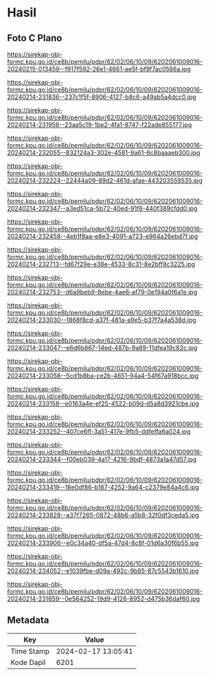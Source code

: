 # Hasil

## Foto C Plano

https://sirekap-obj-formc.kpu.go.id/ce8b/pemilu/pdpr/62/02/06/10/09/6202061009016-20240215-013459--f917f592-26e1-4661-ae5f-bf9f7ac0566a.jpg

https://sirekap-obj-formc.kpu.go.id/ce8b/pemilu/pdpr/62/02/06/10/09/6202061009016-20240214-231836--237c1f5f-8906-4127-b8c6-a49ab5a4dcc0.jpg

https://sirekap-obj-formc.kpu.go.id/ce8b/pemilu/pdpr/62/02/06/10/09/6202061009016-20240214-231956--23aa5c19-1be2-4fa1-8747-f22ade855177.jpg

https://sirekap-obj-formc.kpu.go.id/ce8b/pemilu/pdpr/62/02/06/10/09/6202061009016-20240214-232055--832124a3-302e-4581-9a61-6c8baaaeb300.jpg

https://sirekap-obj-formc.kpu.go.id/ce8b/pemilu/pdpr/62/02/06/10/09/6202061009016-20240214-232224--22444a09-89d2-461d-afae-443203559535.jpg

https://sirekap-obj-formc.kpu.go.id/ce8b/pemilu/pdpr/62/02/06/10/09/6202061009016-20240214-232347--a3ed51ca-5b72-40ed-91f8-440f389cfdd0.jpg

https://sirekap-obj-formc.kpu.go.id/ce8b/pemilu/pdpr/62/02/06/10/09/6202061009016-20240214-232458--4eb1f8aa-e8e3-4091-a723-e964a26ebd7f.jpg

https://sirekap-obj-formc.kpu.go.id/ce8b/pemilu/pdpr/62/02/06/10/09/6202061009016-20240214-232713--fd67f29e-e38e-4533-8c31-8e2bff8c3225.jpg

https://sirekap-obj-formc.kpu.go.id/ce8b/pemilu/pdpr/62/02/06/10/09/6202061009016-20240214-232753--d6a9beb9-8ebe-4ae6-af79-0e194a0f6a1e.jpg

https://sirekap-obj-formc.kpu.go.id/ce8b/pemilu/pdpr/62/02/06/10/09/6202061009016-20240214-233030--1868f8cd-a37f-481a-a9e5-b37f7a4a538d.jpg

https://sirekap-obj-formc.kpu.go.id/ce8b/pemilu/pdpr/62/02/06/10/09/6202061009016-20240214-233047--e6d6b867-14ed-487b-9a89-11dfea19c82c.jpg

https://sirekap-obj-formc.kpu.go.id/ce8b/pemilu/pdpr/62/02/06/10/09/6202061009016-20240214-233058--5cd1b8ba-ce2b-4651-94a4-54f67a918bcc.jpg

https://sirekap-obj-formc.kpu.go.id/ce8b/pemilu/pdpr/62/02/06/10/09/6202061009016-20240214-233158--e0163a4e-ef25-4522-b09d-d5a8d3921cbe.jpg

https://sirekap-obj-formc.kpu.go.id/ce8b/pemilu/pdpr/62/02/06/10/09/6202061009016-20240214-233252--407ce6ff-3a51-417e-9fb5-ddfeffa6a024.jpg

https://sirekap-obj-formc.kpu.go.id/ce8b/pemilu/pdpr/62/02/06/10/09/6202061009016-20240214-233344--f00eb039-4a17-4216-9bdf-4873a1a47d57.jpg

https://sirekap-obj-formc.kpu.go.id/ce8b/pemilu/pdpr/62/02/06/10/09/6202061009016-20240214-233419--18e0df86-b187-4252-9a64-c2379e84a4c6.jpg

https://sirekap-obj-formc.kpu.go.id/ce8b/pemilu/pdpr/62/02/06/10/09/6202061009016-20240214-233828--a37f7265-0872-48b6-a5b8-32f0df3ceda5.jpg

https://sirekap-obj-formc.kpu.go.id/ce8b/pemilu/pdpr/62/02/06/10/09/6202061009016-20240214-233906--e0c34a40-df5a-47d4-8c8f-01d6a30f6b55.jpg

https://sirekap-obj-formc.kpu.go.id/ce8b/pemilu/pdpr/62/02/06/10/09/6202061009016-20240214-234052--e1039fbe-d09a-492c-9b85-87c5543b1610.jpg

https://sirekap-obj-formc.kpu.go.id/ce8b/pemilu/pdpr/62/02/06/10/09/6202061009016-20240214-231659--0e564252-19d9-4126-8952-d475b36daf60.jpg


## Metadata

| Key        | Value               |
| ---------- | ------------------- |
| Time Stamp | 2024-02-17 13:05:41 |
| Kode Dapil | 6201                |



